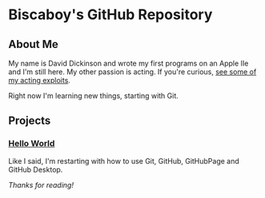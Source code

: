 # Biscaboy's GitHub Repository

## About Me

My name is David Dickinson and wrote my first programs on an Apple IIe and I'm still here.  My other passion is acting.  If you're curious, [see some of my acting exploits](http://www.davidjdickinson.com).  

Right now I'm learning new things, starting with Git.  

## Projects

### [Hello World](https://biscaboy.github.io/hello-world/)
Like I said, I'm restarting with how to use Git, GitHub, GitHubPage and GitHub Desktop.

_Thanks for reading!_
